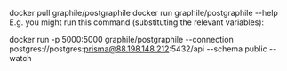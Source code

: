 docker pull graphile/postgraphile
docker run graphile/postgraphile --help
E.g. you might run this command (substituting the relevant variables):

docker run -p 5000:5000 graphile/postgraphile --connection postgres://postgres:prisma@88.198.148.212:5432/api --schema public --watch